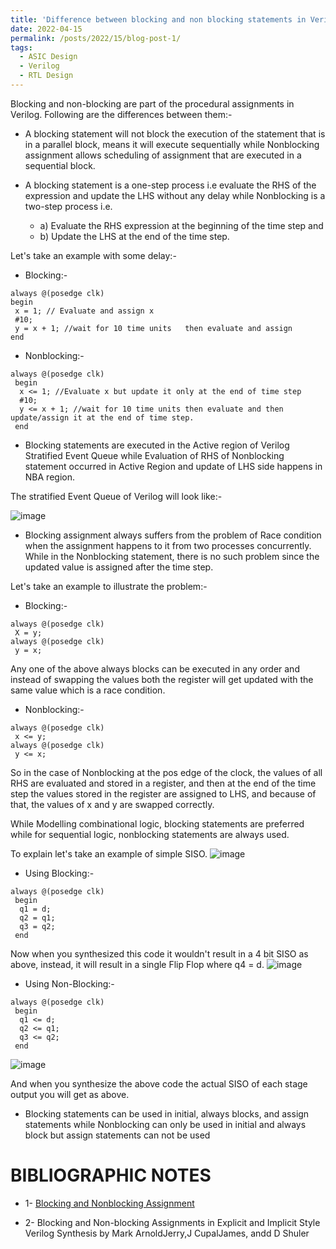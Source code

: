 ```yaml
---
title: 'Difference between blocking and non blocking statements in Verilog'
date: 2022-04-15
permalink: /posts/2022/15/blog-post-1/
tags:
  - ASIC Design
  - Verilog
  - RTL Design
---
```


Blocking and non-blocking are part of the procedural assignments in Verilog. Following are the differences between them:-

* A blocking statement will not block the execution of the statement that is in a parallel block, means it will execute sequentially while Nonblocking assignment allows scheduling of assignment that are executed in a sequential block.

* A blocking statement is a one-step process i.e evaluate the RHS of the expression and update the LHS without any delay while Nonblocking is a two-step process i.e. 
  * a) Evaluate the RHS expression at the beginning of the time step and 
  * b) Update the LHS at the end of the time step. 
 
Let's take an example with some delay:-

* Blocking:-

````````````````````````
always @(posedge clk) 
begin 
 x = 1; // Evaluate and assign x  
 #10; 
 y = x + 1; //wait for 10 time units   then evaluate and assign 
end
````````````````````````
* Nonblocking:-

````````````````````````
always @(posedge clk) 
 begin 
  x <= 1; //Evaluate x but update it only at the end of time step 
  #10; 
  y <= x + 1; //wait for 10 time units then evaluate and then update/assign it at the end of time step. 
 end
````````````````````````
* Blocking statements are executed in the Active region of Verilog Stratified Event Queue while Evaluation of RHS of Nonblocking statement occurred in Active Region and update of LHS side happens in NBA region.

The stratified Event Queue of Verilog will look like:-

![image](https://user-images.githubusercontent.com/58098260/164166066-a5b3a4b8-63f0-4543-8809-e9513aa31d06.png)

* Blocking assignment always suffers from the problem of Race condition when the assignment happens to it from two processes concurrently. While in the Nonblocking statement, there is no such problem since the updated value is assigned after the time step.

Let's take an example to illustrate the problem:-

* Blocking:-

````````````````````````
always @(posedge clk) 
 X = y; 
always @(posedge clk)  
 y = x; 
````````````````````````
Any one of the above always blocks can be executed in any order and instead of swapping the values both the register will get updated with the same value which is a race condition.

* Nonblocking:-

````````````````````````
always @(posedge clk) 
 x <= y; 
always @(posedge clk) 
 y <= x; 
````````````````````````

So in the case of Nonblocking at the pos edge of the clock, the values of all RHS are evaluated and stored in a register, and then at the end of the time step the values stored in the register are assigned to LHS, and because of that, the values of x and y are swapped correctly.

While Modelling combinational logic, blocking statements are preferred while for sequential logic, nonblocking statements are always used.

To explain let's take an example of simple SISO.
![image](https://user-images.githubusercontent.com/58098260/164166430-c23a204b-ba64-4139-a9f5-bb630e47922d.png)

* Using  Blocking:-

````````````````````````
always @(posedge clk) 
 begin  
  q1 = d; 
  q2 = q1; 
  q3 = q2;  
 end 
````````````````````````

Now when you synthesized this code it wouldn't result in a 4 bit SISO as above, instead, it will result in a single Flip Flop where q4 = d. 
![image](https://user-images.githubusercontent.com/58098260/164166595-6bbde31f-ba9e-425b-9662-f3cb24403eff.png)

* Using Non-Blocking:-

````````````````````````
always @(posedge clk) 
 begin 
  q1 <= d; 
  q2 <= q1; 
  q3 <= q2;  
 end 
````````````````````````
![image](https://user-images.githubusercontent.com/58098260/164166766-6339c3b5-3dee-4f4a-bd39-a00c53ee0608.png)

And when you synthesize the above code the actual SISO of each stage output you will get as above.

* Blocking statements can be used in initial, always blocks, and assign statements while Nonblocking can only be used in initial and always block but assign statements can not be used

BIBLIOGRAPHIC NOTES
======

* 1- [Blocking and Nonblocking Assignment](https://www.youtube.com/watch?v=MsOTLTTE8sQ&list=PL-iIOnHwN7NXw01eBDR7wI8KzGK4mu8Sr&index=27&t=4s)

* 2- Blocking and Non-blocking Assignments in Explicit and Implicit Style Verilog Synthesis by Mark ArnoldJerry,J CupalJames, andd D Shuler
